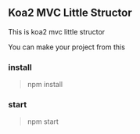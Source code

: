 ## Koa2 MVC Little Structor

This is koa2 mvc little structor

You can make your project from this

### install
> npm install

### start
> npm start



